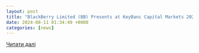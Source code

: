 ```yaml
---
layout: post
title: "BlackBerry Limited (BB) Presents at KeyBanc Capital Markets 2024 Technology Leadership Forum (Transcript) | Seeking Alpha"
date: 2024-08-11 01:34:49 +0000
categories: [news]
---
```


[Читати далі](https://seekingalpha.com/article/4713342-blackberry-limited-bb-presents-keybanc-capital-markets-2024-technology-leadership-forum)
